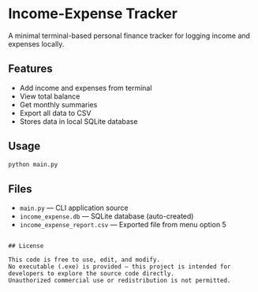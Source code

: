 # Income-Expense Tracker

A minimal terminal-based personal finance tracker for logging income and expenses locally.

## Features

- Add income and expenses from terminal
- View total balance
- Get monthly summaries
- Export all data to CSV
- Stores data in local SQLite database

## Usage

```bash
python main.py
```

## Files

- `main.py` — CLI application source
- `income_expense.db` — SQLite database (auto-created)
- `income_expense_report.csv` — Exported file from menu option 5
```

## License

This code is free to use, edit, and modify.
No executable (.exe) is provided — this project is intended for developers to explore the source code directly.  
Unauthorized commercial use or redistribution is not permitted.
